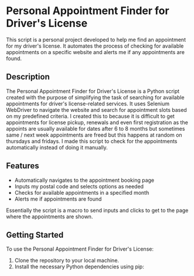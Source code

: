 # Personal Appointment Finder for Driver's License

This script is a personal project developed to help me find an appointment for my driver's license. It automates the process of checking for available appointments on a specific website and alerts me if any appointments are found.

## Description

The Personal Appointment Finder for Driver's License is a Python script created with the purpose of simplifying the task of searching for available appointments for driver's license-related services. It uses Selenium WebDriver to navigate the website and search for appointment slots based on my predefined criteria.
I created this to because it is difficult to get appointments for license pickup, renewals and even first registration as the appoints are usually available for dates after 6 to 8 months but sometimes same / next week appointments are freed but this happens at random on thursdays and fridays. I made this script to check for the appointments automatically instead of doing it manually.

## Features

- Automatically navigates to the appointment booking page
- Inputs my postal code and selects options as needed
- Checks for available appointments in a specified month
- Alerts me if appointments are found

Essentially the script is a macro to send inputs and clicks to get to the page where the appointments are shown. 

## Getting Started

To use the Personal Appointment Finder for Driver's License:

1. Clone the repository to your local machine.
2. Install the necessary Python dependencies using pip:
